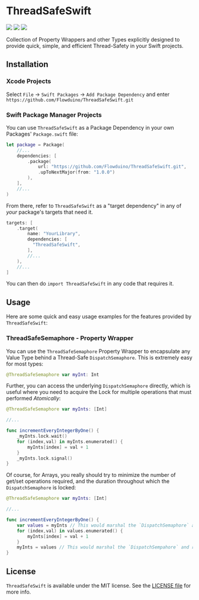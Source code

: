 # ThreadSafeSwift

<p>
    <img src="https://img.shields.io/badge/Swift-5.1%2B-yellowgreen.svg?style=flat" />
    <img src="https://img.shields.io/badge/License-MIT-blue.svg" />
    <a href="https://github.com/apple/swift-package-manager">
      <img src="https://img.shields.io/badge/spm-compatible-brightgreen.svg?style=flat" />
    </a>
</p>

Collection of Property Wrappers and other Types explicitly designed to provide quick, simple, and efficient Thread-Safety in your Swift projects.

## Installation
### Xcode Projects
Select `File` -> `Swift Packages` -> `Add Package Dependency` and enter `https://github.com/Flowduino/ThreadSafeSwift.git`

### Swift Package Manager Projects
You can use `ThreadSafeSwift` as a Package Dependency in your own Packages' `Package.swift` file:
```swift
let package = Package(
    //...
    dependencies: [
        .package(
            url: "https://github.com/Flowduino/ThreadSafeSwift.git",
            .upToNextMajor(from: "1.0.0")
        ),
    ],
    //...
)
```

From there, refer to `ThreadSafeSwift` as a "target dependency" in any of _your_ package's targets that need it.

```swift
targets: [
    .target(
        name: "YourLibrary",
        dependencies: [
          "ThreadSafeSwift",
        ],
        //...
    ),
    //...
]
```
You can then do `import ThreadSafeSwift` in any code that requires it.

## Usage

Here are some quick and easy usage examples for the features provided by `ThreadSafeSwift`:

### ThreadSafeSemaphore - Property Wrapper
You can use the `ThreadSafeSemaphore` Property Wrapper to encapsulate any Value Type behind a Thread-Safe `DispatchSemaphore`.
This is extremely easy for most types:
```swift
@ThreadSafeSemaphore var myInt: Int
```

Further, you can access the underlying `DispatchSemaphore` directly, which is useful where you need to acquire the Lock for multiple operations that must performed *Atomically*:
```swift
@ThreadSafeSemaphore var myInts: [Int]

//...

func incrementEveryIntegerByOne() {
    _myInts.lock.wait()
    for (index,val) in myInts.enumerated() {
        myInts[index] = val + 1
    }
    _myInts.lock.signal()
}
```
Of course, for Arrays, you really should try to minimize the number of get/set operations required, and the duration throughout which the `DispatchSemaphore` is locked:
```swift
@ThreadSafeSemaphore var myInts: [Int]

//...

func incrementEveryIntegerByOne() {
    var values = myInts // This would marshal the `DispatchSemaphore` and return a copy of the Array, then release the `DispatchSemaphore`
    for (index,val) in values.enumerated() {
        myInts[index] = val + 1
    }
    myInts = values // This would marshal the `DispatchSempahore` and replace the entire Array with our modified one, then release the `DispatchSemaphore`
}
```
## License

`ThreadSafeSwift` is available under the MIT license. See the [LICENSE file](./LICENSE) for more info.
